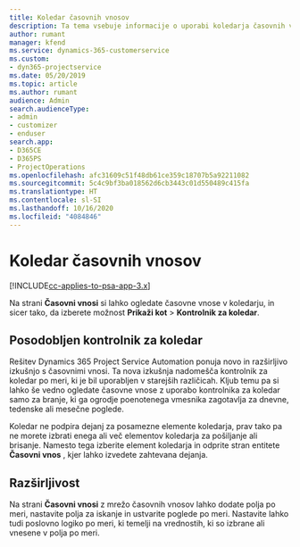 ```yaml
---
title: Koledar časovnih vnosov
description: Ta tema vsebuje informacije o uporabi koledarja časovnih vnosov.
author: rumant
manager: kfend
ms.service: dynamics-365-customerservice
ms.custom:
- dyn365-projectservice
ms.date: 05/20/2019
ms.topic: article
ms.author: rumant
audience: Admin
search.audienceType:
- admin
- customizer
- enduser
search.app:
- D365CE
- D365PS
- ProjectOperations
ms.openlocfilehash: afc31609c51f48db61ce359c18707b5a92211082
ms.sourcegitcommit: 5c4c9bf3ba018562d6cb3443c01d550489c415fa
ms.translationtype: HT
ms.contentlocale: sl-SI
ms.lasthandoff: 10/16/2020
ms.locfileid: "4084846"
---
```

# <a name="time-entry-calendar"></a>Koledar časovnih vnosov

[!INCLUDE[cc-applies-to-psa-app-3.x](../includes/cc-applies-to-psa-app-3x.md)]

Na strani **Časovni vnosi** si lahko ogledate časovne vnose v koledarju, in sicer tako, da izberete možnost **Prikaži kot** \> **Kontrolnik za koledar**.

## <a name="updated-calendar-control"></a>Posodobljen kontrolnik za koledar

Rešitev Dynamics 365 Project Service Automation ponuja novo in razširljivo izkušnjo s časovnimi vnosi. Ta nova izkušnja nadomešča kontrolnik za koledar po meri, ki je bil uporabljen v starejših različicah. Kljub temu pa si lahko še vedno ogledate časovne vnose z uporabo kontrolnika za koledar samo za branje, ki ga ogrodje poenotenega vmesnika zagotavlja za dnevne, tedenske ali mesečne poglede.

Koledar ne podpira dejanj za posamezne elemente koledarja, prav tako pa ne morete izbrati enega ali več elementov koledarja za pošiljanje ali brisanje. Namesto tega izberite element koledarja in odprite stran entitete **Časovni vnos** , kjer lahko izvedete zahtevana dejanja.

## <a name="extensibility"></a>Razširljivost

Na strani **Časovni vnosi** z mrežo časovnih vnosov lahko dodate polja po meri, nastavite polja za iskanje in ustvarite poglede po meri. Nastavite lahko tudi poslovno logiko po meri, ki temelji na vrednostih, ki so izbrane ali vnesene v polja po meri.
